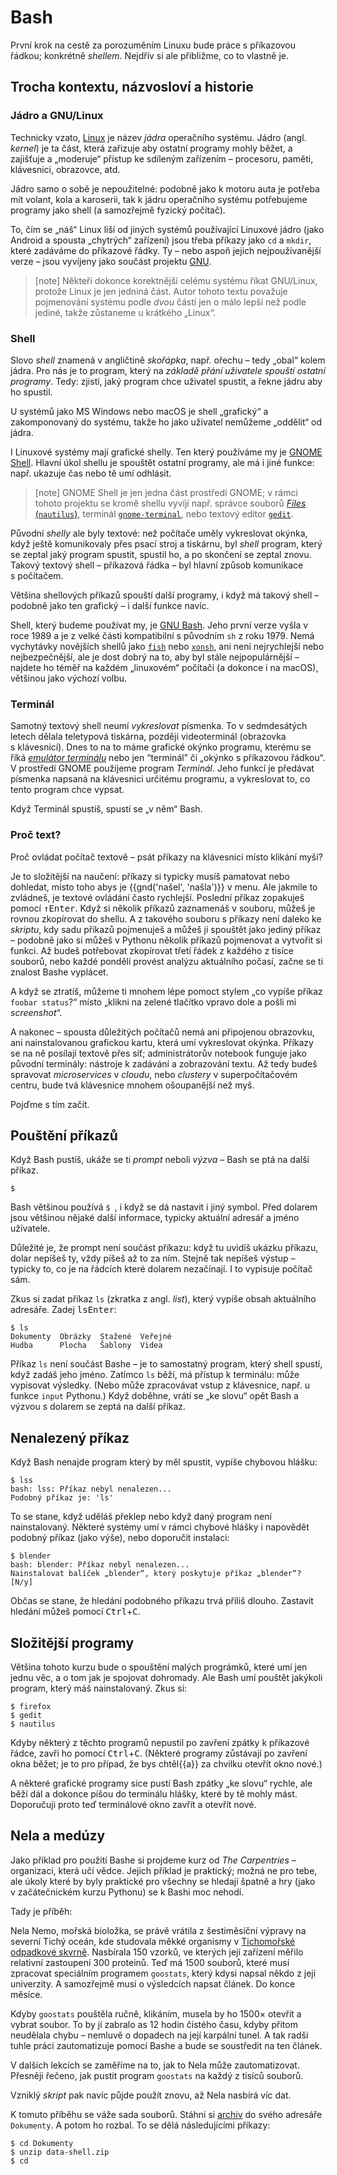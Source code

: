 # Bash

První krok na cestě za porozuměním Linuxu bude práce s příkazovou řádkou;
konkrétně *shellem*.
Nejdřív si ale přibližme, co to vlastně je.


## Trocha kontextu, názvosloví a historie

### Jádro a GNU/Linux

Technicky vzato, [Linux](https://www.linuxfoundation.org/projects/linux/)
je název *jádra* operačního systému.
Jádro (angl. *kernel*) je ta část, která zařizuje aby ostatní programy mohly
běžet, a zajišťuje a „moderuje“ přístup ke sdíleným zařízením – procesoru,
paměti, klávesnici, obrazovce, atd.

Jádro samo o sobě je nepoužitelné: podobně jako k motoru auta je potřeba mít
volant, kola a karoserii, tak k jádru operačního systému potřebujeme
programy jako shell (a samozřejmě fyzický počítač).

To, čím se „náš“ Linux liší od jiných systémů používající Linuxové jádro
(jako Android a spousta „chytrých“ zařízení) jsou třeba příkazy jako `cd`
a `mkdir`, které zadáváme do příkazové řádky.
Ty – nebo aspoň jejich nejpoužívanější verze – jsou vyvíjeny jako součást
projektu [GNU](https://www.gnu.org/).

> [note]
> Někteří dokonce korektnější celému systému říkat GNU/Linux, protože
> Linux je jen jedniná část.
> Autor tohoto textu považuje pojmenování systému podle *dvou* částí
> jen o málo lepší než podle jediné, takže zůstaneme u krátkého „Linux“.


### Shell

Slovo *shell* znamená v angličtině *skořápka*, např. ořechu – tedy „obal“
kolem jádra.
Pro nás je to program, který na *základě přání uživatele spouští ostatní programy*.
Tedy: zjistí, jaký program chce uživatel spustit, a řekne jádru aby ho spustil.

U systémů jako MS Windows nebo macOS je shell „grafický“ a zakomponovaný do
systému, takže ho jako uživatel nemůžeme „oddělit“ od jádra.

I Linuxové systémy mají grafické shelly. Ten který používáme my je
[GNOME Shell](https://wiki.gnome.org/Projects/GnomeShell).
Hlavní úkol shellu je spouštět ostatní programy, ale má i jiné funkce:
 např. ukazuje čas nebo tě umí odhlásit.

> [note]
> GNOME Shell je jen jedna část prostředí GNOME; v rámci tohoto projektu
> se kromě shellu vyvíjí např. správce souborů
> [*Files* (`nautilus`)](https://wiki.gnome.org/Apps/Files),
> terminál [`gnome-terminal`](https://wiki.gnome.org/Apps/Terminal),
> nebo textový editor [`gedit`](https://wiki.gnome.org/Apps/Gedit).

Původní *shelly* ale byly textové: než počítače uměly vykreslovat okýnka,
když ještě komunikovaly přes psací stroj a tiskárnu, byl *shell* program,
který se zeptal jaký program spustit, spustil ho, a po skončení se zeptal
znovu.
Takový textový shell – příkazová řádka – byl hlavní způsob komunikace
s počítačem.

Většina shellových příkazů spouští další programy, i když má takový shell
– podobně jako ten grafický – i další funkce navíc.

Shell, který budeme používat my, je
[GNU Bash](https://www.gnu.org/software/bash/).
Jeho první verze vyšla v roce 1989 a je z velké části kompatibilní
s původním `sh` z roku 1979.
Nemá vychytávky novějších shellů jako [`fish`](http://fishshell.com/) nebo
[`xonsh`](https://xon.sh/), ani není nejrychlejší nebo nejbezpečnější,
ale je dost dobrý na to, aby byl stále nejpopulárnější – najdete ho téměř
na každém „linuxovém“ počítači (a dokonce i na macOS),
většinou jako výchozí volbu.


### Terminál

Samotný textový shell neumí *vykreslovat* písmenka.
To v sedmdesátých letech dělala teletypová tiskárna, později videoterminál
(obrazovka s klávesnicí).
Dnes to na to máme grafické okýnko programu, kterému se říká
[*emulátor terminálu*](https://cs.wikipedia.org/wiki/Emul%C3%A1tor_termin%C3%A1lu)
nebo jen “terminál” či „okýnko s příkazovou řádkou“.
V prostředí GNOME použijeme program *Terminál*.
Jeho funkcí je předávat písmenka napsaná na klávesnici určitému programu,
a vykreslovat to, co tento program chce vypsat.

Když Terminál spustíš, spustí se „v něm“ Bash.


### Proč text?

Proč ovládat počítač textově – psát příkazy na klávesnici místo klikání myší?

Je to složitější na naučení: příkazy si typicky musíš pamatovat nebo dohledat,
místo toho abys je {{gnd('našel', 'našla')}} v menu.
Ale jakmile to zvládneš, je textové ovládání často rychlejší.
Poslední příkaz zopakuješ pomocí <kbd>↑</kbd><kbd>Enter</kbd>.
Když si několik příkazů zaznamenáš v souboru, můžeš je rovnou zkopírovat
do shellu.
A z takového souboru s příkazy není daleko ke *skriptu*, kdy sadu příkazů
pojmenuješ a můžeš ji spouštět jako jediný příkaz – podobně jako si můžeš
v Pythonu několik příkazů pojmenovat a vytvořit si funkci.
Až budeš potřebovat zkopírovat třetí řádek z každého z tisíce souborů, nebo
každé pondělí provést analýzu aktuálního počasí, začne se ti znalost Bashe
vyplácet.

A když se ztratíš, můžeme ti mnohem lépe pomoct stylem „co vypíše příkaz
`foobar status`?“ místo „klikni na zelené tlačítko vpravo dole a pošli
mi *screenshot*“.

A nakonec – spousta důležitých počítačů nemá ani připojenou obrazovku, ani
nainstalovanou grafickou kartu, která umí vykreslovat okýnka.
Příkazy se na ně posílají textově přes síť; administrátorův notebook funguje
jako původní terminály: nástroje k zadávání a zobrazování textu.
Až tedy budeš spravovat *microservices* v *cloudu*, nebo *clustery*
v superpočítačovém centru, bude tvá klávesnice mnohem ošoupanější než myš.

Pojďme s tím začít.


## Pouštění příkazů

Když Bash pustíš, ukáže se ti *prompt* neboli *výzva* – Bash se ptá na další
příkaz.

```console
$ 
```

Bash většinou používá `$ `, i když se dá nastavit i jiný symbol.
Před dolarem jsou většinou nějaké další informace, typicky aktuální adresář
a jméno uživatele.

Důležité je, že prompt není součást příkazu: když tu uvidíš ukázku příkazu,
dolar nepíšeš ty, vždy píšeš až to za ním.
Stejně tak nepíšeš výstup – typicky to, co je na řádcích které dolarem
nezačínají. I to vypisuje počítač sám.

Zkus si zadat příkaz `ls` (zkratka z angl. *list*), který vypíše obsah
aktuálního adresáře. Zadej <kbd>l</kbd><kbd>s</kbd><kbd>Enter</kbd>:

```console
$ ls
Dokumenty  Obrázky  Stažené  Veřejné
Hudba      Plocha   Šablony  Videa
```

Příkaz `ls` není součást Bashe – je to samostatný program, který shell
spustí, když zadáš jeho jméno.
Zatímco `ls` běží, má přístup k terminálu: může vypisovat výsledky.
(Nebo může zpracovávat vstup z klávesnice, např. u funkce `input` Pythonu.)
Když doběhne, vrátí se „ke slovu“ opět Bash a výzvou s dolarem se zeptá
na další příkaz.


##  Nenalezený příkaz

Když Bash nenajde program který by měl spustit, vypíše chybovou hlášku:
```console
$ lss
bash: lss: Příkaz nebyl nenalezen...
Podobný příkaz je: 'ls'
```

To se stane, když uděláš překlep nebo když daný program není nainstalovaný.
Některé systémy umí v rámci chybové hlášky i napovědět podobný příkaz
(jako výše), nebo doporučit instalaci:

```console
$ blender
bash: blender: Příkaz nebyl nenalezen...
Nainstalovat balíček „blender“, který poskytuje příkaz „blender“? [N/y]
```

Občas se stane, že hledání podobného příkazu trvá příliš dlouho.
Zastavit hledání můžeš pomocí <kbd>Ctrl</kbd>+<kbd>C</kbd>.


## Složitější programy

Většina tohoto kurzu bude o spouštění malých prográmků, které umí jen jednu
věc, a o tom jak je spojovat dohromady.
Ale Bash umí pouštět jakýkoli program, který máš nainstalovaný.
Zkus si:

```console
$ firefox
$ gedit
$ nautilus
```

Kdyby některý z těchto programů nepustil po zavření zpátky k příkazové řádce,
zavři ho pomocí <kbd>Ctrl</kbd>+<kbd>C</kbd>.
(Některé programy zůstávají po zavření okna běžet; je to pro případ, že bys
chtěl{{a}} za chvilku otevřít okno nové.)

A některé grafické programy sice pustí Bash zpátky „ke slovu“ rychle,
ale běží dál a dokonce píšou do terminálu hlášky, které by tě mohly mást.
Doporučuji proto teď terminálové okno zavřít a otevřít nové.


## Nela a medúzy

Jako příklad pro použití Bashe si projdeme kurz od *The Carpentries*
– organizaci, která učí vědce.
Jejich příklad je praktický; možná ne pro tebe, ale úkoly které by byly
praktické pro všechny se hledají špatně a hry (jako v začátečnickém kurzu
Pythonu) se k Bashi moc nehodí.

Tady je příběh:

Nela Nemo, mořská bioložka, se právě vrátila z šestiměsíční výpravy
na severní Tichý oceán, kde studovala měkké organismy
v [Tichomořské odpadkové skvrně](https://cs.wikipedia.org/wiki/Velk%C3%A1_tichomo%C5%99sk%C3%A1_odpadkov%C3%A1_skvrna).
Nasbírala 150 vzorků, ve kterých její zařízení měřilo relativní zastoupení
300 proteinů.
Teď má 1500 souborů, které musí zpracovat speciálním programem `goostats`,
který kdysi napsal někdo z její univerzity.
A samozřejmě musí o výsledcích napsat článek.
Do konce měsíce.

Kdyby `goostats` pouštěla ručně, klikáním, musela by ho 1500× otevřít
a vybrat soubor.
To by jí zabralo as 12 hodin čistého času, kdyby přitom neudělala chybu
– nemluvě o dopadech na její karpální tunel.
A tak radši tuhle práci zautomatizuje pomocí Bashe a bude se soustředit
na ten článek.

V dalších lekcích se zaměříme na to, jak to Nela může zautomatizovat.
Přesněji řečeno, jak pustit program `goostats` na každý z tisíců souborů.

Vzniklý *skript* pak navíc půjde použít znovu, až Nela nasbírá víc dat.


K tomuto příběhu se váže sada souborů.
Stáhni si [archiv](static/data-shell.zip) do svého adresáře `Dokumenty`.
A potom ho rozbal. To se dělá následujícími příkazy:

```console
$ cd Dokumenty
$ unzip data-shell.zip
$ cd
```
